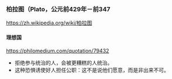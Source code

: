 ### 柏拉图（Plato，公元前429年－前347
https://zh.wikipedia.org/wiki/柏拉图
#### 理想国
https://philomedium.com/quotation/79432
- 拒绝参与统治的人，会被更糟糕的人统治。
- 这种恐惧诱使好人担任公职：这不是说他们愿意，而是非出来不可。
